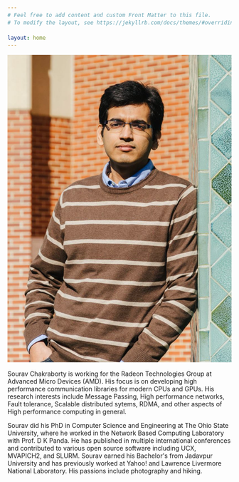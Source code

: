 ```yaml
---
# Feel free to add content and custom Front Matter to this file.
# To modify the layout, see https://jekyllrb.com/docs/themes/#overriding-theme-defaults

layout: home
---
```


<img src="/assets/sourav_chakraborty.jpg" class="profile-picture" alt="Sourav Chakraborty profile picture" />

<p>Sourav Chakraborty is working for the Radeon Technologies Group at
Advanced Micro Devices (AMD).  His focus is on developing high performance
communication libraries for modern CPUs and GPUs.  His research interests
include Message Passing, High performance networks, Fault tolerance,
Scalable distributed sytems, RDMA, and other aspects of High performance
computing in general.</p>

<p>Sourav did his PhD in Computer Science and Engineering at The Ohio State
University, where he worked in the Network Based Computing Laboratory with
Prof. D K Panda.  He has published in multiple international conferences and
contributed to various open source software including UCX, MVAPICH2, and
SLURM. Sourav earned his Bachelor's from Jadavpur University and has
previously worked at Yahoo! and Lawrence Livermore National Laboratory.
His passions include photography and hiking.</p>

